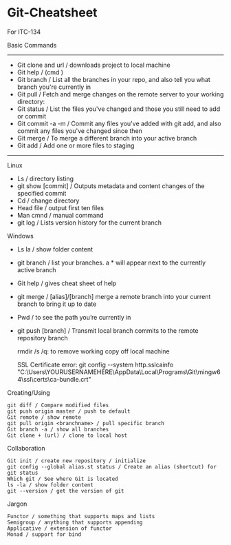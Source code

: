 
# Git-Cheatsheet
For ITC-134

Basic Commands
*** 
- Git clone and url / downloads project to local machine
- Git help / (cmd ) 
- Git branch / List all the branches in your repo, and also tell you what branch you're currently in
- Git pull / Fetch and merge changes on the remote server to your working directory:
- Git status / List the files you've changed and those you still need to add or commit
- Git commit -a -m / Commit any files you've added with git add, and also commit any files you've changed since then
- Git merge <branch name> / To merge a different branch into your active branch
- Git add <file name> / Add one or more files to staging 
***


Linux
- Ls / directory listing 
- git show [commit] / Outputs metadata and content changes of the specified commit
- Cd / change directory
- Head file / output first ten files
- Man cmnd / manual command
- git log / Lists version history for the current branch

Windows
- Ls la / show folder content 
- git branch / list your branches. a * will appear next to the currently active branch
- Git help / gives cheat sheet of help
- git merge /  [alias]/[branch] merge a remote branch into your current branch to bring it up to date
- Pwd / to see the path you’re currently in 
- git push  [branch]  / Transmit local branch commits to the remote repository branch

  rmdir <repository name> /s /q: to remove working copy off local machine

    SSL Certificate error: git config --system http.sslcainfo
    "C:\Users\YOURUSERNAMEHERE\AppData\Local\Programs\Git\mingw64\ssl\certs\ca-bundle.crt"

Creating/Using

    git diff / Compare modified files
    git push origin master / push to default
    Git remote / show remote
    git pull origin <branchname> / pull specific branch
    Git branch -a / show all branches
    Git clone + (url) / clone to local host


Collaboration

    Git init / create new repository / initialize
    git config --global alias.st status / Create an alias (shortcut) for git status
    Which git / See where Git is located
    ls -la / show folder content
    git --version / get the version of git

Jargon

    Functor / something that supports maps and lists
    Semigroup / anything that supports appending
    Applicative / extension of functor
    Monad / support for bind
